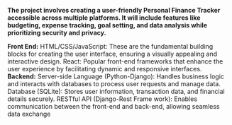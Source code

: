 **The project involves creating a user-friendly Personal Finance Tracker accessible across multiple platforms. It will include features like budgeting, expense tracking, goal setting, and data analysis while prioritizing security and privacy.**

**Front End:**
HTML/CSS/JavaScript: These are the fundamental building blocks for creating the user interface, ensuring a visually appealing and interactive design.
React: Popular front-end frameworks that enhance the user experience by facilitating dynamic and responsive interfaces.
**Backend:**
Server-side Language (Python-Django): Handles business logic and interacts with databases to process user requests and manage data.
Database (SQLite): Stores user information, transaction data, and financial details securely.
RESTful API (Django-Rest Frame work): Enables communication between the front-end and back-end, allowing seamless data exchange 
